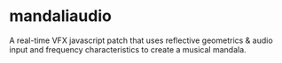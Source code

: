 # mandaliaudio
A real-time VFX javascript patch that uses reflective geometrics &amp; audio input and frequency characteristics to create a musical mandala.
